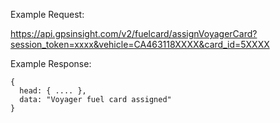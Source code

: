 Example Request:

https://api.gpsinsight.com/v2/fuelcard/assignVoyagerCard?session_token=xxxx&vehicle=CA463118XXXX&card_id=5XXXX

Example Response:

    {
      head: { .... },
      data: "Voyager fuel card assigned"
    }
